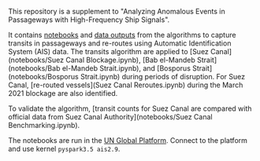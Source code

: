 This repository is a supplement to "Analyzing Anomalous Events in Passageways with High-Frequency Ship Signals".

It contains [notebooks](notebooks) and [data outputs](data) from the algorithms to capture transits 
in passageways and re-routes using Automatic Identification System (AIS) 
data. The transits algorithm are applied to 
[Suez Canal](notebooks/Suez Canal Blockage.ipynb), 
[Bab el-Mandeb Strait](notebooks/Bab el-Mandeb Strait.ipynb), 
and [Bosporus Strait](notebooks/Bosporus Strait.ipynb) during periods of disruption. 
For Suez Canal, [re-routed 
vessels](Suez Canal Reroutes.ipynb) during the March 2021 blockage are also identified. 

To validate the algorithm, [transit counts for Suez Canal are compared 
with official data from Suez Canal Authority](notebooks/Suez Canal Benchmarking.ipynb). 

The notebooks are run in the [UN Global Platform](https://www.officialstatistics.org/). 
Connect to the platform and use kernel `pyspark3.5 ais2.9`.